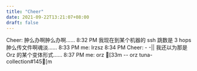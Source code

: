 ```yaml
---
title: "Cheer"
date: 2021-09-22T13:21:07+08:00
draft: false
---
```


Cheer: 肿么办啊肿么办啊…… 8:32 PM 我现在到某个机器的 ssh 跳数是 3 hops 肿么传文件啊魂淡…… 8:33 PM me: lrzsz 8:34 PM Cheer: - -|| 我还以为那是 Orz 的某个变体形式…… 8:37 PM me: orz [33m -- orz tuna-collection#145[m
